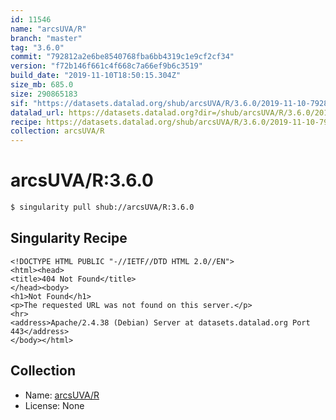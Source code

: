 ```yaml
---
id: 11546
name: "arcsUVA/R"
branch: "master"
tag: "3.6.0"
commit: "792812a2e6be8540768fba6bb4319c1e9cf2cf34"
version: "f72b146f661c4f668c7a66ef9b6c3519"
build_date: "2019-11-10T18:50:15.304Z"
size_mb: 685.0
size: 290865183
sif: "https://datasets.datalad.org/shub/arcsUVA/R/3.6.0/2019-11-10-792812a2-f72b146f/f72b146f661c4f668c7a66ef9b6c3519.sif"
datalad_url: https://datasets.datalad.org?dir=/shub/arcsUVA/R/3.6.0/2019-11-10-792812a2-f72b146f/
recipe: https://datasets.datalad.org/shub/arcsUVA/R/3.6.0/2019-11-10-792812a2-f72b146f/Singularity
collection: arcsUVA/R
---
```


# arcsUVA/R:3.6.0

```bash
$ singularity pull shub://arcsUVA/R:3.6.0
```

## Singularity Recipe

```singularity
<!DOCTYPE HTML PUBLIC "-//IETF//DTD HTML 2.0//EN">
<html><head>
<title>404 Not Found</title>
</head><body>
<h1>Not Found</h1>
<p>The requested URL was not found on this server.</p>
<hr>
<address>Apache/2.4.38 (Debian) Server at datasets.datalad.org Port 443</address>
</body></html>
```

## Collection

 - Name: [arcsUVA/R](https://github.com/arcsUVA/R)
 - License: None

